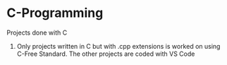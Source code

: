 # C-Programming
 Projects done with C 
1. Only projects written in C but with .cpp extensions is worked on using C-Free Standard. The other projects are coded with VS Code
